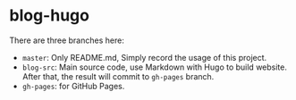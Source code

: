 # blog-hugo

There are three branches here:
- `master`: Only README.md, Simply record the usage of this project.
- `blog-src`: Main source code, use Markdown with Hugo to build website. After that, the result will commit to `gh-pages` branch.
- `gh-pages`: for GitHub Pages.
